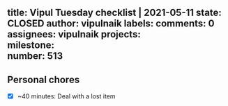 title:	Vipul Tuesday checklist | 2021-05-11
state:	CLOSED
author:	vipulnaik
labels:	
comments:	0
assignees:	vipulnaik
projects:	
milestone:	
number:	513
--
## Personal chores

- [x] ~40 minutes: Deal with a lost item
